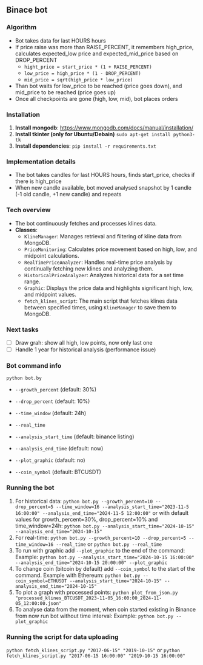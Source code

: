 ## Binace bot

### Algorithm
- Bot takes data for last HOURS hours
- If price raise was more than RAISE_PERCENT, it remembers high_price, calculates expected_low price and expected_mid_price based on DROP_PERCENT
    - `hight_price = start_price * (1 + RAISE_PERCENT)`
    - `low_price = high_price * (1 - DROP_PERCENT)`
    - `mid_price = sqrt(high_price * low_price)`
- Than bot waits for low_price to be reached (price goes down), and mid_price to be reached (price goes up)
- Once all checkpoints are gone (high, low, mid), bot places orders

### Installation
1. **Install mongodb**: https://www.mongodb.com/docs/manual/installation/
2. **Install tkinter (only for Ubuntu/Debain)** `sudo apt-get install python3-tk`
2. **Install dependencies**: `pip install -r requirements.txt` 

### Implementation details
- The bot takes candles for last HOURS hours, finds start_price, checks if there is high_price
- When new candle available, bot moved analysed snapshot by 1 candle (-1 old candle, +1 new candle) and repeats

### Tech overview
- The bot continuously fetches and processes klines data.
- **Classes**:
  - `KlineManager`: Manages retrieval and filtering of kline data from MongoDB.
  - `PriceMonitoring`: Calculates price movement based on high, low, and midpoint calculations.
  - `RealTimePriceAnalyzer`: Handles real-time price analysis by continually fetching new klines and analyzing them.
  - `HistoricalPriceAnalyzer`: Analyzes historical data for a set time range.
  - `Graphic`: Displays the price data and highlights significant high, low, and midpoint values.
  - `fetch_klines_script`: The main script that fetches klines data between specified times, using `KlineManager` to save them to MongoDB.

### Next tasks
- [ ] Draw grah: show all high, low points, now only last one
- [ ] Handle 1 year for historical analysis (performance issue)

### Bot command info
`python bot.by`
- `--growth_percent` (default: 30%)
- `--drop_percent` (default: 10%)
- `--time_window` (default: 24h)


- `--real_time`
- `--analysis_start_time` (default: binance listing)
- `--analysis_end_time` (default: now)


- `--plot_graphic` (dafault: no)
- `--coin_symbol` (default: BTCUSDT)

### Running the bot 
1. For historical data: 
    `python bot.py --growth_percent=10 --drop_percent=5 --time_window=16 --analysis_start_time="2023-11-5 16:00:00" --analysis_end_time="2024-11-5 12:00:00"`
    or with default values for growth_percent=30%, drop_percent=10% and time_window=24h:
    `python bot.py --analysis_start_time="2024-10-15" --analysis_end_time="2024-10-15"`
2. For real-time: `python bot.py --growth_percent=10 --drop_percent=5 --time_window=16 --real_time` or `python bot.py --real_time`
3. To run with graphic add `--plot_graphic` to the end of the command:
    Example: `python bot.py --analysis_start_time="2024-10-15 16:00:00" --analysis_end_time="2024-10-15 20:00:00" --plot_graphic` 
4. To change coin (bitcoin by default) add `--coin_symbol` to the start of the command.
    Example with Ethereum: `python bot.py --coin_symbol=ETHUSDT --analysis_start_time="2024-10-15" --analysis_end_time="2024-10-15"`
5. To plot a graph with processed points: `python plot_from_json.py "processed_klines_BTCUSDT_2023-11-05_16:00:00_2024-11-05_12:00:00.json"`
6. To analyse data from the moment, when coin started existing in Binance from now run bot without time interval: 
    Example: `python bot.py --plot_graphic` 

### Running the script for data uploading
`python fetch_klines_script.py "2017-06-15" "2019-10-15"` or `python fetch_klines_script.py "2017-06-15 16:00:00" "2019-10-15 16:00:00"`
